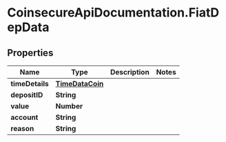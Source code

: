 # CoinsecureApiDocumentation.FiatDepData

## Properties
Name | Type | Description | Notes
------------ | ------------- | ------------- | -------------
**timeDetails** | [**TimeDataCoin**](TimeDataCoin.md) |  | 
**depositID** | **String** |  | 
**value** | **Number** |  | 
**account** | **String** |  | 
**reason** | **String** |  | 


